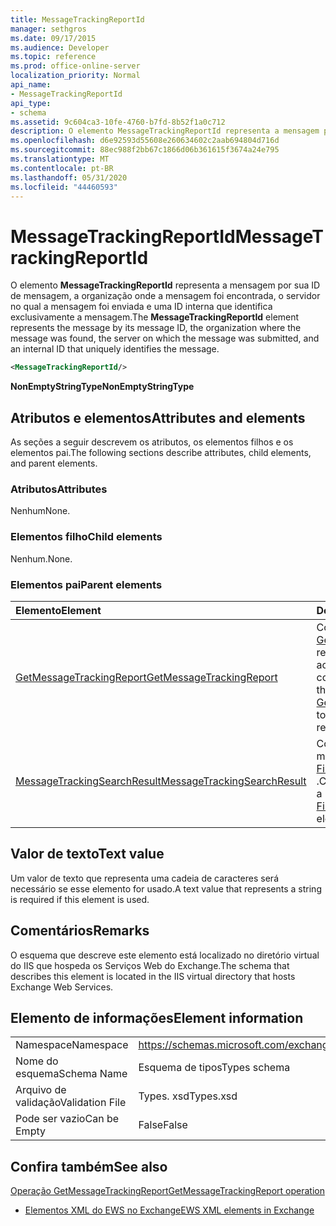 ```yaml
---
title: MessageTrackingReportId
manager: sethgros
ms.date: 09/17/2015
ms.audience: Developer
ms.topic: reference
ms.prod: office-online-server
localization_priority: Normal
api_name:
- MessageTrackingReportId
api_type:
- schema
ms.assetid: 9c604ca3-10fe-4760-b7fd-8b52f1a0c712
description: O elemento MessageTrackingReportId representa a mensagem por sua ID de mensagem, a organização onde a mensagem foi encontrada, o servidor no qual a mensagem foi enviada e uma ID interna que identifica exclusivamente a mensagem.
ms.openlocfilehash: d6e92593d55608e260634602c2aab694804d716d
ms.sourcegitcommit: 88ec988f2bb67c1866d06b361615f3674a24e795
ms.translationtype: MT
ms.contentlocale: pt-BR
ms.lasthandoff: 05/31/2020
ms.locfileid: "44460593"
---
```

# <a name="messagetrackingreportid"></a><span data-ttu-id="40365-103">MessageTrackingReportId</span><span class="sxs-lookup"><span data-stu-id="40365-103">MessageTrackingReportId</span></span>

<span data-ttu-id="40365-104">O elemento **MessageTrackingReportId** representa a mensagem por sua ID de mensagem, a organização onde a mensagem foi encontrada, o servidor no qual a mensagem foi enviada e uma ID interna que identifica exclusivamente a mensagem.</span><span class="sxs-lookup"><span data-stu-id="40365-104">The **MessageTrackingReportId** element represents the message by its message ID, the organization where the message was found, the server on which the message was submitted, and an internal ID that uniquely identifies the message.</span></span> 
  
```XML
<MessageTrackingReportId/>
```

 <span data-ttu-id="40365-105">**NonEmptyStringType**</span><span class="sxs-lookup"><span data-stu-id="40365-105">**NonEmptyStringType**</span></span>
## <a name="attributes-and-elements"></a><span data-ttu-id="40365-106">Atributos e elementos</span><span class="sxs-lookup"><span data-stu-id="40365-106">Attributes and elements</span></span>

<span data-ttu-id="40365-107">As seções a seguir descrevem os atributos, os elementos filhos e os elementos pai.</span><span class="sxs-lookup"><span data-stu-id="40365-107">The following sections describe attributes, child elements, and parent elements.</span></span>
  
### <a name="attributes"></a><span data-ttu-id="40365-108">Atributos</span><span class="sxs-lookup"><span data-stu-id="40365-108">Attributes</span></span>

<span data-ttu-id="40365-109">Nenhum</span><span class="sxs-lookup"><span data-stu-id="40365-109">None.</span></span>
  
### <a name="child-elements"></a><span data-ttu-id="40365-110">Elementos filho</span><span class="sxs-lookup"><span data-stu-id="40365-110">Child elements</span></span>

<span data-ttu-id="40365-111">Nenhum.</span><span class="sxs-lookup"><span data-stu-id="40365-111">None.</span></span>
  
### <a name="parent-elements"></a><span data-ttu-id="40365-112">Elementos pai</span><span class="sxs-lookup"><span data-stu-id="40365-112">Parent elements</span></span>

|<span data-ttu-id="40365-113">**Elemento**</span><span class="sxs-lookup"><span data-stu-id="40365-113">**Element**</span></span>|<span data-ttu-id="40365-114">**Descrição**</span><span class="sxs-lookup"><span data-stu-id="40365-114">**Description**</span></span>|
|:-----|:-----|
|[<span data-ttu-id="40365-115">GetMessageTrackingReport</span><span class="sxs-lookup"><span data-stu-id="40365-115">GetMessageTrackingReport</span></span>](getmessagetrackingreport.md) <br/> |<span data-ttu-id="40365-116">Contém a solicitação para a [operação GetMessageTrackingReport](getmessagetrackingreport-operation.md) para recuperar o relatório de acompanhamento de mensagens completo da ID especificada.</span><span class="sxs-lookup"><span data-stu-id="40365-116">Contains the request for the [GetMessageTrackingReport operation](getmessagetrackingreport-operation.md) to retrieve the full message tracking report for the specified ID.</span></span>  <br/> |
|[<span data-ttu-id="40365-117">MessageTrackingSearchResult</span><span class="sxs-lookup"><span data-stu-id="40365-117">MessageTrackingSearchResult</span></span>](messagetrackingsearchresult.md) <br/> |<span data-ttu-id="40365-118">Contém um único resultado de mensagem para um elemento [FindMessageTrackingReportResponse](findmessagetrackingreportresponse.md) .</span><span class="sxs-lookup"><span data-stu-id="40365-118">Contains a single message result for a [FindMessageTrackingReportResponse](findmessagetrackingreportresponse.md) element.</span></span>  <br/> |
   
## <a name="text-value"></a><span data-ttu-id="40365-119">Valor de texto</span><span class="sxs-lookup"><span data-stu-id="40365-119">Text value</span></span>

<span data-ttu-id="40365-120">Um valor de texto que representa uma cadeia de caracteres será necessário se esse elemento for usado.</span><span class="sxs-lookup"><span data-stu-id="40365-120">A text value that represents a string is required if this element is used.</span></span>
  
## <a name="remarks"></a><span data-ttu-id="40365-121">Comentários</span><span class="sxs-lookup"><span data-stu-id="40365-121">Remarks</span></span>

<span data-ttu-id="40365-122">O esquema que descreve este elemento está localizado no diretório virtual do IIS que hospeda os Serviços Web do Exchange.</span><span class="sxs-lookup"><span data-stu-id="40365-122">The schema that describes this element is located in the IIS virtual directory that hosts Exchange Web Services.</span></span>
  
## <a name="element-information"></a><span data-ttu-id="40365-123">Elemento de informações</span><span class="sxs-lookup"><span data-stu-id="40365-123">Element information</span></span>

|||
|:-----|:-----|
|<span data-ttu-id="40365-124">Namespace</span><span class="sxs-lookup"><span data-stu-id="40365-124">Namespace</span></span>  <br/> |https://schemas.microsoft.com/exchange/services/2006/types  <br/> |
|<span data-ttu-id="40365-125">Nome do esquema</span><span class="sxs-lookup"><span data-stu-id="40365-125">Schema Name</span></span>  <br/> |<span data-ttu-id="40365-126">Esquema de tipos</span><span class="sxs-lookup"><span data-stu-id="40365-126">Types schema</span></span>  <br/> |
|<span data-ttu-id="40365-127">Arquivo de validação</span><span class="sxs-lookup"><span data-stu-id="40365-127">Validation File</span></span>  <br/> |<span data-ttu-id="40365-128">Types. xsd</span><span class="sxs-lookup"><span data-stu-id="40365-128">Types.xsd</span></span>  <br/> |
|<span data-ttu-id="40365-129">Pode ser vazio</span><span class="sxs-lookup"><span data-stu-id="40365-129">Can be Empty</span></span>  <br/> |<span data-ttu-id="40365-130">False</span><span class="sxs-lookup"><span data-stu-id="40365-130">False</span></span>  <br/> |
   
## <a name="see-also"></a><span data-ttu-id="40365-131">Confira também</span><span class="sxs-lookup"><span data-stu-id="40365-131">See also</span></span>



[<span data-ttu-id="40365-132">Operação GetMessageTrackingReport</span><span class="sxs-lookup"><span data-stu-id="40365-132">GetMessageTrackingReport operation</span></span>](getmessagetrackingreport-operation.md)


- [<span data-ttu-id="40365-133">Elementos XML do EWS no Exchange</span><span class="sxs-lookup"><span data-stu-id="40365-133">EWS XML elements in Exchange</span></span>](ews-xml-elements-in-exchange.md)

